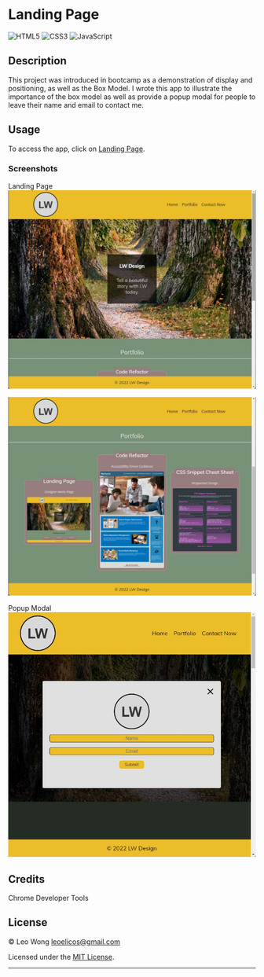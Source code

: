 # Landing Page

![HTML5](https://img.shields.io/badge/html5-%23E34F26.svg?style=for-the-badge&logo=html5&logoColor=white)
![CSS3](https://img.shields.io/badge/css3-%231572B6.svg?style=for-the-badge&logo=css3&logoColor=white)
![JavaScript](https://img.shields.io/badge/javascript-%23323330.svg?style=for-the-badge&logo=javascript&logoColor=%23F7DF1E)

## Description

This project was introduced in bootcamp as a demonstration of display and positioning, as well as the Box Model. I wrote this app to illustrate the importance of the box model as well as provide a popup modal for people to leave their name and email to contact me.

## Usage

To access the app, click on [Landing Page](https://leoelicos.github.io/bcs-01-landing-page/).

### Screenshots

Landing Page
![Images](./assets/images/landing-page.jpg)

![Images](./assets/images/landing-page-2.jpg)

Popup Modal
![Images](./assets/images/landing-page-popup-modal.jpg)

## Credits

Chrome Developer Tools

## License

&copy; Leo Wong <leoelicos@gmail.com>

Licensed under the [MIT License](./LICENSE.txt).

---

